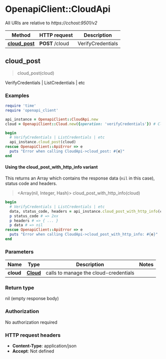 # OpenapiClient::CloudApi

All URIs are relative to *https://cchost:9501/v2*

| Method | HTTP request | Description |
| ------ | ------------ | ----------- |
| [**cloud_post**](CloudApi.md#cloud_post) | **POST** /cloud | VerifyCredentials | ListCredentials | etc |


## cloud_post

> cloud_post(cloud)

VerifyCredentials | ListCredentials | etc

### Examples

```ruby
require 'time'
require 'openapi_client'

api_instance = OpenapiClient::CloudApi.new
cloud = OpenapiClient::Cloud.new({operation: 'verifyCredentials'}) # Cloud | calls to manage the cloud-credentials

begin
  # VerifyCredentials | ListCredentials | etc
  api_instance.cloud_post(cloud)
rescue OpenapiClient::ApiError => e
  puts "Error when calling CloudApi->cloud_post: #{e}"
end
```

#### Using the cloud_post_with_http_info variant

This returns an Array which contains the response data (`nil` in this case), status code and headers.

> <Array(nil, Integer, Hash)> cloud_post_with_http_info(cloud)

```ruby
begin
  # VerifyCredentials | ListCredentials | etc
  data, status_code, headers = api_instance.cloud_post_with_http_info(cloud)
  p status_code # => 2xx
  p headers # => { ... }
  p data # => nil
rescue OpenapiClient::ApiError => e
  puts "Error when calling CloudApi->cloud_post_with_http_info: #{e}"
end
```

### Parameters

| Name | Type | Description | Notes |
| ---- | ---- | ----------- | ----- |
| **cloud** | [**Cloud**](Cloud.md) | calls to manage the cloud-credentials |  |

### Return type

nil (empty response body)

### Authorization

No authorization required

### HTTP request headers

- **Content-Type**: application/json
- **Accept**: Not defined

